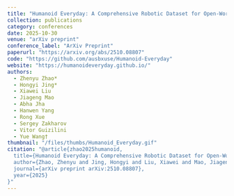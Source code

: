 ```yaml
---
title: "Humanoid Everyday: A Comprehensive Robotic Dataset for Open-World Humanoid Manipulation"
collection: publications
category: conferences
date: 2025-10-30
venue: "arXiv preprint"
conference_label: "ArXiv Preprint"
paperurl: "https://arxiv.org/abs/2510.08807"
code: "https://github.com/ausbxuse/Humanoid-Everyday"
website: "https://humanoideveryday.github.io/"
authors:
  - Zhenyu Zhao*
  - Hongyi Jing*
  - Xiawei Liu
  - Jiageng Mao
  - Abha Jha
  - Hanwen Yang
  - Rong Xue
  - Sergey Zakharov
  - Vitor Guizilini
  - Yue Wang†
thumbnail: "/files/thumbs/Humanoid_Everyday.gif"
citation: "@article{zhao2025humanoid,
  title={Humanoid Everyday: A Comprehensive Robotic Dataset for Open-World Humanoid Manipulation},
  author={Zhao, Zhenyu and Jing, Hongyi and Liu, Xiawei and Mao, Jiageng and Jha, Abha and Yang, Hanwen and Xue, Rong and Zakharov, Sergey and Guizilini, Vitor and Wang, Yue},
  journal={arXiv preprint arXiv:2510.08807},
  year={2025}
}"
---
```

